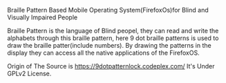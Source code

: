 Braille Pattern Based Mobile Operating System(FirefoxOs)for Blind and Visually Impaired People

Braille Pattern is the language of Blind peopel, they can read and write the alphabets through this braille pattern, here 9 dot braille patterns is used to draw the braille patter(include numbers). By drawing the patterns in the display they can access all the native applications of the FirefoxOS.


Origin of The Source is https://9dotpatternlock.codeplex.com/
It's Under GPLv2 License.
